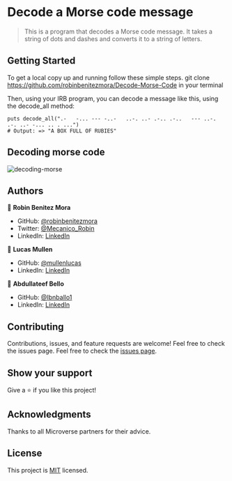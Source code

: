 # Decode a Morse code message

> This is a program that decodes a Morse code message. It takes a string of dots and dashes and converts it to a string of letters.

## Getting Started

To get a local copy up and running follow these simple steps.
git clone https://github.com/robinbenitezmora/Decode-Morse-Code in your terminal

Then, using your IRB program, you can decode a message like this, using the decode_all method:
```
puts decode_all(".-   -... --- -..-   ..-. ..- .-.. .-..   --- ..-.   .-. ..- -... .. . ...")
# Output: => "A BOX FULL OF RUBIES"
```
## Decoding morse code

![decoding-morse](https://user-images.githubusercontent.com/69157785/199613411-fdc7c76b-fe76-4717-8ab6-471da6374a22.png)

## Authors

👤 **Robin Benitez Mora**

- GitHub: [@robinbenitezmora](https://github.com/robinbenitezmora)
- Twitter: [@Mecanico_Robin](https://twitter.com/mecanico_robin)
- LinkedIn: [LinkedIn](https://www.linkedin.com/in/robin-benitez-mora/)

👤 **Lucas Mullen**

- GitHub: [@mullenlucas](https://github.com/mullenlucas/)
- LinkedIn: [LinkedIn](https://www.linkedin.com/in/mullenlucas/)

👤 **Abdullateef Bello**

- GitHub: [@Ibnballo1](https://github.com/Ibnballo1)
- LinkedIn: [LinkedIn](https://www.linkedin.com/in/abdullateef-bello/)


## Contributing
Contributions, issues, and feature requests are welcome!
Feel free to check the issues page.
Feel free to check the [issues page](../../issues/).
​
## Show your support
Give a ⭐️ if you like this project!
## Acknowledgments 
Thanks to all Microverse partners for their advice.
## License
This project is [MIT](./MIT.md) licensed.
